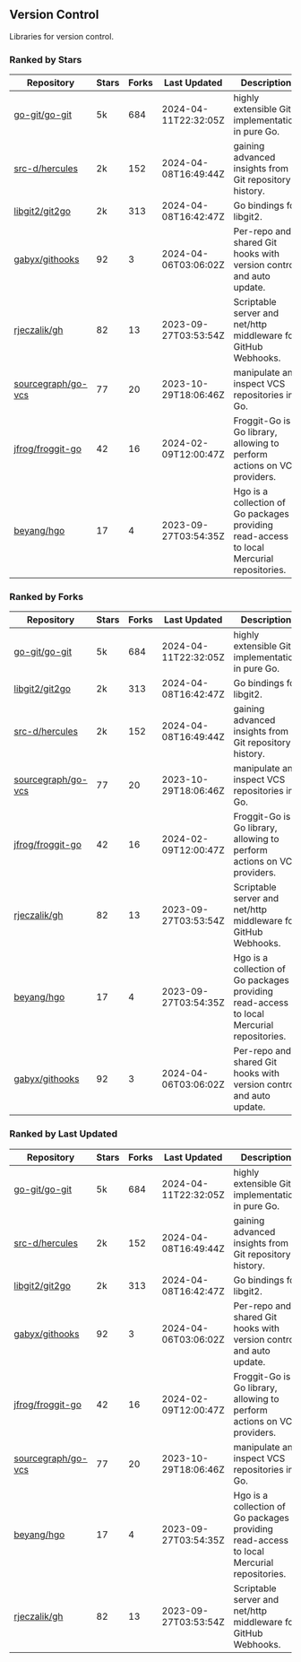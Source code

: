 ## Version Control

Libraries for version control.

### Ranked by Stars

| Repository | Stars | Forks | Last Updated | Description | 
|------------|-------|-------|--------------|-------------|
| [go-git/go-git](https://github.com/go-git/go-git) | 5k | 684 | 2024-04-11T22:32:05Z |  highly extensible Git implementation in pure Go. |
| [src-d/hercules](https://github.com/src-d/hercules) | 2k | 152 | 2024-04-08T16:49:44Z |  gaining advanced insights from Git repository history. |
| [libgit2/git2go](https://github.com/libgit2/git2go) | 2k | 313 | 2024-04-08T16:42:47Z |  Go bindings for libgit2. |
| [gabyx/githooks](https://github.com/gabyx/githooks) | 92 | 3 | 2024-04-06T03:06:02Z |  Per-repo and shared Git hooks with version control and auto update. |
| [rjeczalik/gh](https://github.com/rjeczalik/gh) | 82 | 13 | 2023-09-27T03:53:54Z |  Scriptable server and net/http middleware for GitHub Webhooks. |
| [sourcegraph/go-vcs](https://github.com/sourcegraph/go-vcs) | 77 | 20 | 2023-10-29T18:06:46Z |  manipulate and inspect VCS repositories in Go. |
| [jfrog/froggit-go](https://github.com/jfrog/froggit-go) | 42 | 16 | 2024-02-09T12:00:47Z |  Froggit-Go is a Go library, allowing to perform actions on VCS providers. |
| [beyang/hgo](https://github.com/beyang/hgo) | 17 | 4 | 2023-09-27T03:54:35Z |  Hgo is a collection of Go packages providing read-access to local Mercurial repositories. |

### Ranked by Forks

| Repository | Stars | Forks | Last Updated | Description | 
|------------|-------|-------|--------------|-------------|
| [go-git/go-git](https://github.com/go-git/go-git) | 5k | 684 | 2024-04-11T22:32:05Z |  highly extensible Git implementation in pure Go. |
| [libgit2/git2go](https://github.com/libgit2/git2go) | 2k | 313 | 2024-04-08T16:42:47Z |  Go bindings for libgit2. |
| [src-d/hercules](https://github.com/src-d/hercules) | 2k | 152 | 2024-04-08T16:49:44Z |  gaining advanced insights from Git repository history. |
| [sourcegraph/go-vcs](https://github.com/sourcegraph/go-vcs) | 77 | 20 | 2023-10-29T18:06:46Z |  manipulate and inspect VCS repositories in Go. |
| [jfrog/froggit-go](https://github.com/jfrog/froggit-go) | 42 | 16 | 2024-02-09T12:00:47Z |  Froggit-Go is a Go library, allowing to perform actions on VCS providers. |
| [rjeczalik/gh](https://github.com/rjeczalik/gh) | 82 | 13 | 2023-09-27T03:53:54Z |  Scriptable server and net/http middleware for GitHub Webhooks. |
| [beyang/hgo](https://github.com/beyang/hgo) | 17 | 4 | 2023-09-27T03:54:35Z |  Hgo is a collection of Go packages providing read-access to local Mercurial repositories. |
| [gabyx/githooks](https://github.com/gabyx/githooks) | 92 | 3 | 2024-04-06T03:06:02Z |  Per-repo and shared Git hooks with version control and auto update. |

### Ranked by Last Updated

| Repository | Stars | Forks | Last Updated | Description | 
|------------|-------|-------|--------------|-------------|
| [go-git/go-git](https://github.com/go-git/go-git) | 5k | 684 | 2024-04-11T22:32:05Z |  highly extensible Git implementation in pure Go. |
| [src-d/hercules](https://github.com/src-d/hercules) | 2k | 152 | 2024-04-08T16:49:44Z |  gaining advanced insights from Git repository history. |
| [libgit2/git2go](https://github.com/libgit2/git2go) | 2k | 313 | 2024-04-08T16:42:47Z |  Go bindings for libgit2. |
| [gabyx/githooks](https://github.com/gabyx/githooks) | 92 | 3 | 2024-04-06T03:06:02Z |  Per-repo and shared Git hooks with version control and auto update. |
| [jfrog/froggit-go](https://github.com/jfrog/froggit-go) | 42 | 16 | 2024-02-09T12:00:47Z |  Froggit-Go is a Go library, allowing to perform actions on VCS providers. |
| [sourcegraph/go-vcs](https://github.com/sourcegraph/go-vcs) | 77 | 20 | 2023-10-29T18:06:46Z |  manipulate and inspect VCS repositories in Go. |
| [beyang/hgo](https://github.com/beyang/hgo) | 17 | 4 | 2023-09-27T03:54:35Z |  Hgo is a collection of Go packages providing read-access to local Mercurial repositories. |
| [rjeczalik/gh](https://github.com/rjeczalik/gh) | 82 | 13 | 2023-09-27T03:53:54Z |  Scriptable server and net/http middleware for GitHub Webhooks. |

